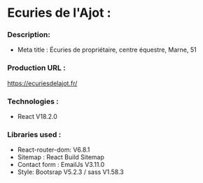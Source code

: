 # Ecuries de l'Ajot :

### Description:
* Meta title : Écuries de propriétaire, centre équestre, Marne, 51

### Production URL :
https://ecuriesdelajot.fr/

### Technologies :
* React V18.2.0 

### Libraries used :
* React-router-dom: V6.8.1
* Sitemap : React Build Sitemap
* Contact form : EmailJs V3.11.0
* Style: Bootsrap V5.2.3 / sass V1.58.3
